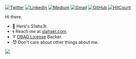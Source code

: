 [![Twitter](https://img.shields.io/badge/-Twitter-1ca0f1?style=flat-square&labelColor=1ca0f1&logo=twitter&logoColor=white&link=https://twitter.com/S1ahs3r)](https://twitter.com/S1ahs3r)
[![Linkedin](https://img.shields.io/badge/-Linkedin-blue?style=flat-square&logo=Linkedin&logoColor=white&link=https://www.linkedin.com/in/slahser/)](https://www.linkedin.com/in/slahser/)
[![Medium](https://img.shields.io/badge/-Medium-000?style=flat-square&logo=Medium&logoColor=white&link=https://medium.com/@S1ahs3r/)](https://medium.com/@S1ahs3r/)
[![Gmail](https://img.shields.io/badge/-Gmail-c14438?style=flat-square&logo=Gmail&logoColor=white&link=mailto:skyslahser@gmail.com)](mailto:skyslahser@gmail.com)
[![GitHub](https://img.shields.io/github/followers/thaiane?label=follow&style=social)](https://github.com/Slahser)
[![HitCount](http://hits.dwyl.com/Slahser/Slahser.svg)](http://hits.dwyl.com/Slahser/Slahser)

Hi there.

- :star2: Here's S1ahs3r.
- :cyclone: Reach me at [slahser.com](https://www.slahser.com).
- :curly_loop: [DBAD License](https://dbad-license.org/) Backer.
- :smiling_imp: Don't care about other things about me. 

![](https://github-readme-stats.vercel.app/api?username=slahser&show_icons=true&title_color=fff&icon_color=79ff97&text_color=9f9f9f&bg_color=151515)
